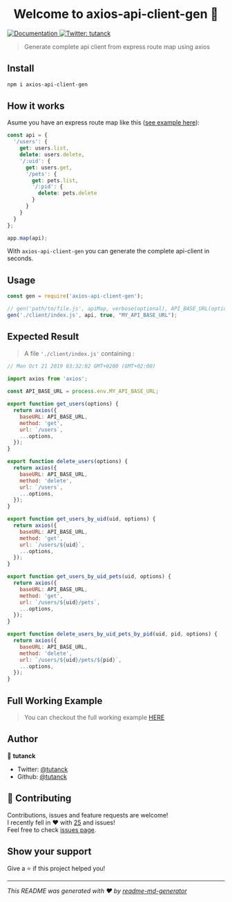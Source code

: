 <h1 align="center">Welcome to axios-api-client-gen 👋</h1>
<p>
  <a href="https://github.com/tutanck/axios-api-client-gen" target="_blank">
    <img alt="Documentation" src="https://img.shields.io/badge/documentation-yes-brightgreen.svg" />
  </a>
  <a href="https://twitter.com/tutanck" target="_blank">
    <img alt="Twitter: tutanck" src="https://img.shields.io/twitter/follow/tutanck.svg?style=social" />
  </a>
</p>

> Generate complete api client from express route map using axios

## Install

```sh
npm i axios-api-client-gen
```

## How it works

Asume you have an express route map like this ([see example here](https://github.com/expressjs/express/blob/4.13.1/examples/route-map/index.js#L52-L66)):

```Javascript
const api = {
  '/users': {
    get: users.list,
    delete: users.delete,
    '/:uid': {
      get: users.get,
      '/pets': {
        get: pets.list,
        '/:pid': {
          delete: pets.delete
        }
      }
    }
  }
};

app.map(api);
```

With `axios-api-client-gen` you can generate the complete api-client in seconds.

## Usage

```Javascript
const gen = require('axios-api-client-gen');

// gen('path/to/file.js', apiMap, verbose(optional), API_BASE_URL(optional))
gen('./client/index.js', api, true, "MY_API_BASE_URL");

```

## Expected Result

> A file `'./client/index.js'` containing :

```Javascript
// Mon Oct 21 2019 03:32:02 GMT+0200 (GMT+02:00)
  
import axios from 'axios';

const API_BASE_URL = process.env.MY_API_BASE_URL;

export function get_users(options) {
  return axios({
    baseURL: API_BASE_URL,
    method: 'get',
    url: `/users`,
    ...options,
  });
}

export function delete_users(options) {
  return axios({
    baseURL: API_BASE_URL,
    method: 'delete',
    url: `/users`,
    ...options,
  });
}

export function get_users_by_uid(uid, options) {
  return axios({
    baseURL: API_BASE_URL,
    method: 'get',
    url: `/users/${uid}`,
    ...options,
  });
}

export function get_users_by_uid_pets(uid, options) {
  return axios({
    baseURL: API_BASE_URL,
    method: 'get',
    url: `/users/${uid}/pets`,
    ...options,
  });
}

export function delete_users_by_uid_pets_by_pid(uid, pid, options) {
  return axios({
    baseURL: API_BASE_URL,
    method: 'delete',
    url: `/users/${uid}/pets/${pid}`,
    ...options,
  });
}
```

## Full Working Example
> You can checkout the full working example [HERE](https://github.com/tutanck/axios-api-client-gen-example)

## Author

👤 **tutanck**

- Twitter: [@tutanck](https://twitter.com/tutanck)
- Github: [@tutanck](https://github.com/tutanck)

## 🤝 Contributing

Contributions, issues and feature requests are welcome!<br />I recently fell in ❤️ with [25](https://www.youtube.com/watch?v=SNS2tOGGGRk) and issues! <br />Feel free to check [issues page](https://github.com/tutanck/axios-api-client-gen/issues).

## Show your support

Give a ⭐️ if this project helped you!

---

_This README was generated with ❤️ by [readme-md-generator](https://github.com/kefranabg/readme-md-generator)_
